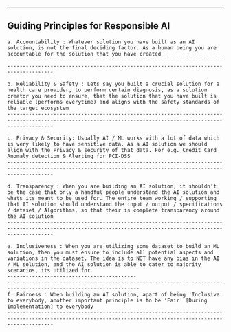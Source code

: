 -----------------------------------------------------------------------------------------------------------------------------------------------------------
Guiding Principles for Responsible AI
-----------------------------------------------------------------------------------------------------------------------------------------------------------

    a. Accountability : Whatever solution you have built as an AI solution, is not the final deciding factor. As a human being you are accountable for the solution that you have created
    ----------------------------------------------------------------------------------------------------------------------------------------------------------- 

    b. Reliability & Safety : Lets say you built a crucial solution for a health care provider, to perform certain diagnosis, as a solution creator you need to ensure, that the solution that you have built is reliable (performs everytime) and aligns with the safety standards of the target ecosystem
    ----------------------------------------------------------------------------------------------------------------------------------------------------------- 

    c. Privacy & Security: Usually AI / ML works with a lot of data which is very likely to have sensitive data. As a AI solution we should align with the Privacy & security of that data. For e.g. Credit Card Anomaly detection & Alerting for PCI-DSS
    ----------------------------------------------------------------------------------------------------------------------------------------------------------- 

    d. Transparency : When you are building an AI solution, it shouldn't be the case that only a handful people understand the AI solution and whats its meant to be used for. The entire team working / supporting that AI solution should understand the input / output / specifications / dataset / Algorithms, so that their is complete transparency around the AI solution
    -----------------------------------------------------------------------------------------------------------------------------------------------------------   

    e. Inclusiveness : When you are utilizing some dataset to build an ML solution, then you must ensure to include all potential aspects and variations in the dataset. The idea is to NOT have any bias in the AI / ML solution, and the AI solution is able to cater to majority scenarios, its utilized for.
    ------------------------------------------
    -----------------------------------------------------------------------------------------------------------------         
    f. Fairness : When building an AI solution, apart of being 'Inclusive' to everybody, another important principle is to be 'Fair' [During Implementation] to everybody
    -----------------------------------------------------------------------------------------------------------------------------------------------------------       
